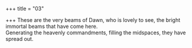 +++
title = "03"

+++
These are the very beams of Dawn, who is lovely to see, the bright  immortal beams that have come here.  
Generating the heavenly commandments, filling the midspaces, they have  spread out.  